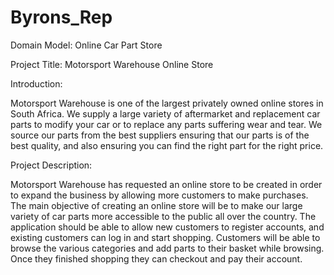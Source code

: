 # Byrons_Rep

Domain Model: Online Car Part Store

Project Title: Motorsport Warehouse Online Store

Introduction:

Motorsport Warehouse is one of the largest privately owned online stores in South Africa. 
We supply a large variety of aftermarket and replacement car parts to modify your car or to replace any parts suffering wear and tear. We source our parts from the best suppliers ensuring that our parts is of the best quality, and also ensuring you can find the right part for the right price.

Project Description:

Motorsport Warehouse has requested an online store to be created in order to expand the business by allowing more customers to make purchases. The main objective of creating an online store will be to make our large variety of car parts more accessible to the public all over the country. The application should be able to allow new customers to register accounts, and existing customers can log in and start shopping. Customers will be able to browse the various categories and add parts to their basket while browsing. Once they finished shopping they can checkout and pay their account.

